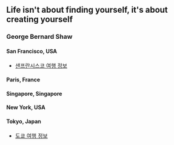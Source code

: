 ## Life isn't about finding yourself, it's about creating yourself 
### George Bernard Shaw

#### San Francisco, USA
- [샌프란시스코 여행 정보](SanFrancisco/readme.md)

#### Paris, France

#### Singapore, Singapore


#### New York, USA

#### Tokyo, Japan
- [도쿄 여행 정보](Tokyo_Japan/readme.md)
